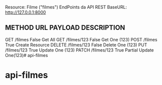 Resource: Filme ("filmes")
EndPoints da API REST
BaseURL: http://127.0.0.1:8000

METHOD  URL             PAYLOAD     DESCRIPTION
---
GET     /filmes         False       Get All
GET     /filmes/123     False       Get One (123)
POST    /filmes         True        Create Resource
DELETE  /filmes/123     False       Delete One (123)
PUT     /filmes/123     True        Update One (123)
PATCH   /filmes/123     True        Partial Update One(123)# api-filmes
# api-filmes

